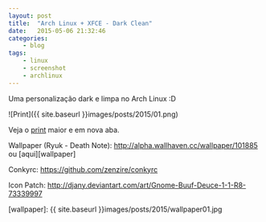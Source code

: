 ```yaml
---
layout: post
title:  "Arch Linux + XFCE - Dark Clean"
date:   2015-05-06 21:32:46
categories:
    - blog
tags:
    - linux
    - screenshot
    - archlinux
---
```


Uma personalização dark e limpa no Arch Linux :D

![Print]({{ site.baseurl }}images/posts/2015/01.png)

Veja o <a title="ScreenShot" href="{{ site.baseurl }}images/posts/2015/01.png" target="_blank">print</a> maior e em nova aba.

Wallpaper (Ryuk - Death Note): http://alpha.wallhaven.cc/wallpaper/101885 ou [aqui][wallpaper]

Conkyrc: https://github.com/zenzire/conkyrc

Icon Patch: http://djany.deviantart.com/art/Gnome-Buuf-Deuce-1-1-R8-73339997

[wallpaper]: {{ site.baseurl }}images/posts/2015/wallpaper01.jpg
